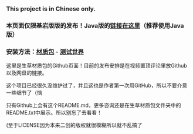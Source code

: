 ### This project is in Chinese only.

### 本页面仅限基岩版版的发布！Java版的[链接在这里](https://github.com/2Yawn/ShengCaoResourcePack)（推荐使用Java版）

### 安装方法：[材质包](https://zh.minecraft.wiki/w/Tutorial:%E5%8A%A0%E8%BD%BD%E8%B5%84%E6%BA%90%E5%8C%85#%E5%8A%A0%E8%BD%BD%E8%B5%84%E6%BA%90%E5%8C%85) - [测试世界](https://zh.minecraft.wiki/w/Tutorial:%E5%9C%B0%E5%9B%BE%E4%B8%8B%E8%BD%BD#%E5%AF%BC%E5%85%A5%E8%87%B3Minecraft)

这里是生草材质包的Github页面！目前的发布安排是在视频置顶评论里放Github以及网盘的链接。

这个项目已经很久没维护过了，并且这也是作者第一次用GitHub，所以不要介意一些细节了（恼

只有Github上会有这个README.md，更多咨询还是在生草材质包文件夹中的README.txt中展示。所以别忘了去看看！

(至于LICENSE因为本来二创的版权就很模糊所以就不乱搞了
